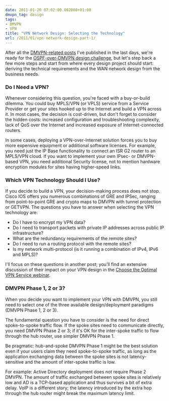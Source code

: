 ```yaml
---
date: 2011-01-20 07:02:00.002000+01:00
dmvpn_tag: design
tags:
- DMVPN
- VPN
title: "VPN Network Design: Selecting the Technology"
url: /2011/01/vpn-network-design-part-1/
---
```

After all the [DMVPN-related posts](/tag/dmvpn/) I've published in the last days, we're ready for the [OSPF-over-DMVPN design challenge](/2011/01/sometimes-you-need-to-step-back-and/), but let's step back a few more steps and start from where every design project should start: deriving the technical requirements and the WAN network design from the business needs.

### Do I Need a VPN?

Whenever considering this question, you're faced with a buy-or-build dilemma. You could buy MPLS/VPN (or VPLS) service from a Service Provider or get your sites hooked up to the Internet and build a VPN across it. In most cases, the decision is cost-driven, but don't forget to consider the hidden costs: increased configuration and troubleshooting complexity, lack of QoS over the Internet and increased exposure of Internet-connected routers.
<!--more-->
In some cases, deploying a VPN-over-Internet solution forces you to buy more expensive equipment or additional software licenses. For example, you need just the IP Base functionality to connect an ISR G2 router to an MPLS/VPN cloud. If you want to implement your own IPsec- or DMVPN-based VPN, you need additional Security license, not to mention hardware encryption modules for sites having higher-speed links.

### Which VPN Technology Should I Use?

If you decide to build a VPN, your decision-making process does not stop. Cisco IOS offers you numerous combinations of GRE and IPSec, ranging from point-to-point GRE and crypto maps to DMVPN with tunnel protection or GETVPN. The questions you have to answer when selecting the VPN technology are:

-   Do I have to encrypt my VPN data?
-   Do I need to transport packets with private IP addresses across public IP infrastructure?
-   What are the redundancy requirements of the remote sites?
-   Do I need to run a routing protocol with the remote sites?
-   Is my network multi-protocol (is it running a combination of IPv4, IPv6 and MPLS)?

I'll focus on these questions in another post; you'll find an extensive discussion of their impact on your VPN design in the [Choose the Optimal VPN Service webinar](https://www.ipspace.net/Choose_the_optimal_VPN_service).

### DMVPN Phase 1, 2 or 3?

When you decide you want to implement your VPN with DMVPN, you still need to select one of the three available design/deployment paradigms (DMVPN Phase 1, 2 or 3).

The fundamental question you have to consider is the need for direct spoke-to-spoke traffic flow. If the spoke sites need to communicate directly, you need DMVPN Phase 2 or 3; if it's OK for the inter-spoke traffic to flow through the hub router, use simpler DMVPN Phase 1.

Be pragmatic: hub-and-spoke DMVPN Phase 1 might be the best solution even if your users claim they need spoke-to-spoke traffic, as long as the application exchanging data between the spoke sites is not latency-sensitive and the amount of inter-spoke traffic is low.

For example: Active Directory deployment does not require Phase 2 DMVPN. The amount of traffic exchanged between spoke sites is relatively low and AD is a TCP-based application and thus survives a bit of extra delay. VoIP is a different story; the latency introduced by the extra hop through the hub router might break the maximum latency limit.
